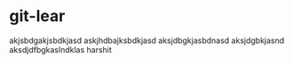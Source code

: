 # git-lear

akjsbdgakjsbdkjasd
askjhdbajksbdkjasd
aksjdbgkjasbdnasd
aksjdgbkjasnd
aksdjdfbgkaslndklas
harshit
